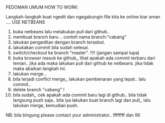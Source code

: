 PEDOMAN UMUM HOW TO WORK:

Langkah-langkah buat ngedit dan ngegabungin file kita ke online biar aman .... USE NETBEANS

1. buka netbeans lalu melakukan pull dari github..
2. membuat branch baru .. contoh nama branch:"cabang"
3. lakukan pengeditan dengan branch tersebut.
4. lakukakan commit bila sudah selesai.
5. switch/checkout ke branch "master". !!!! (jangan sampai lupa)
6. buka browser masuk ke github,, lihat apakah ada commit terbaru dari teman.. jika ada maka lakukan pull dari github ke   netbeans. jika tidak maka abaikan langkah ini.
7. lakukan merge...
8. bila terjadi conflict merge,, lakukan pembenaran yang tepat.. lalu commit..
9. delete branch "cabang" !
10. bila sudah,, cek apakah ada commit baru lagi di github.. bila tidak langsung push saja.. bila iya lakukan buat branch lagi dan pull,, lalu lakukan merge, kemudian push.

NB: bila bingung please contact your administrator..
ffffffff dan lllll

